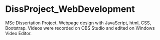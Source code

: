# DissProject_WebDevelopment
MSc Dissertation Project.
Webpage design with JavaScript, html, CSS, Bootstrap.
Videos were recorded on OBS Studio and edited on Windows Video Editor. 
